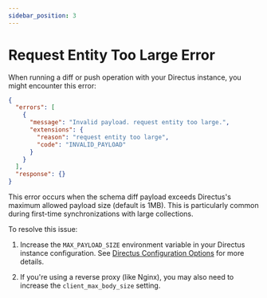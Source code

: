 ```yaml
---
sidebar_position: 3
---
```


# Request Entity Too Large Error

When running a diff or push operation with your Directus instance, you might encounter this error:

```json
{
  "errors": [
    {
      "message": "Invalid payload. request entity too large.",
      "extensions": {
        "reason": "request entity too large",
        "code": "INVALID_PAYLOAD"
      }
    }
  ],
  "response": {}
}
```

This error occurs when the schema diff payload exceeds Directus's maximum allowed payload size (default is 1MB). This is particularly common during first-time synchronizations with large collections.

To resolve this issue:

1. Increase the `MAX_PAYLOAD_SIZE` environment variable in your Directus instance configuration. See [Directus Configuration Options](https://docs.directus.io/self-hosted/config-options.html#general) for more details.

2. If you're using a reverse proxy (like Nginx), you may also need to increase the `client_max_body_size` setting. 